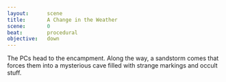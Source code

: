 ```yaml
---
layout:      scene
title:       A Change in the Weather
scene:       0
beat:        procedural
objective:   down
---
```



The PCs head to the encampment.
Along the way, a sandstorm comes that forces them into a mysterious cave filled with strange markings and occult stuff.